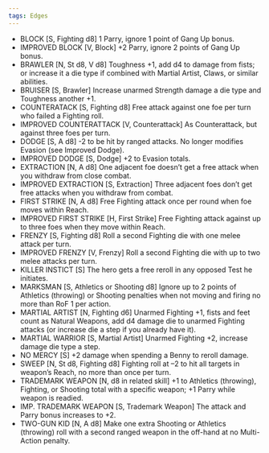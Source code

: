 ```yaml
---
tags: Edges
---
```

- BLOCK [S, Fighting d8] 1 Parry, ignore 1 point of Gang Up bonus.
- IMPROVED BLOCK [V, Block] +2 Parry, ignore 2 points of Gang Up bonus.
- BRAWLER [N, St d8, V d8] Toughness +1, add d4 to damage from fists; or increase it a die type if combined with Martial Artist, Claws, or similar abilities.
- BRUISER [S, Brawler] Increase unarmed Strength damage a die type and Toughness another +1.
- COUNTERATACK [S, Fighting d8] Free attack against one foe per turn who failed a Fighting roll.
- IMPROVED COUNTERATTACK [V, Counterattack] As Counterattack, but against three foes per turn.
- DODGE [S, A d8] -2 to be hit by ranged attacks. No longer modifies Evasion (see Improved Dodge).
- IMPROVED DODGE [S, Dodge] +2 to Evasion totals.
- EXTRACTION [N, A d8] One adjacent foe doesn’t get a free attack when you withdraw from close combat.
- IMPROVED EXTRACTION [S, Extraction] Three adjacent foes don’t get free attacks when you withdraw from combat.
- FIRST STRIKE [N, A d8] Free Fighting attack once per round when foe moves within Reach.
- IMPROVED FIRST STRIKE [H, First Strike] Free Fighting attack against up to three foes when they move within Reach.
- FRENZY [S, Fighting d8] Roll a second Fighting die with one melee attack per turn.
- IMPROVED FRENZY [V, Frenzy] Roll a second Fighting die with up to two melee attacks per turn.
- KILLER INSTICT [S] The hero gets a free reroll in any opposed Test he initiates.
- MARKSMAN [S, Athletics or Shooting d8] Ignore up to 2 points of Athletics (throwing) or Shooting penalties when not moving and firing no more than RoF 1 per action.
- MARTIAL ARTIST [N, Fighting d6] Unarmed Fighting +1, fists and feet count as Natural Weapons, add d4 damage die to unarmed Fighting attacks (or increase die a step if you already have it).
- MARTIAL WARRIOR [S, Martial Artist] Unarmed Fighting +2, increase damage die type a step.
- NO MERCY [S] +2 damage when spending a Benny to reroll damage.
- SWEEP [N, St d8, Fighting d8] Fighting roll at –2 to hit all targets in weapon’s Reach, no more than once per turn.
- TRADEMARK WEAPON [N, d8 in related skill] +1 to Athletics (throwing), Fighting, or Shooting total with a specific weapon; +1 Parry while weapon is readied.
- IMP. TRADEMARK WEAPON [S, Trademark Weapon] The attack and Parry bonus increases to +2.
- TWO-GUN KID [N, A d8] Make one extra Shooting or Athletics (throwing) roll with a second ranged weapon in the off-hand at no Multi-Action penalty.